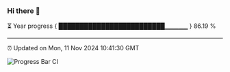 ### Hi there 👋

⏳ Year progress { █████████████████████████▁▁▁▁▁ } 86.19 %

---

⏰ Updated on Mon, 11 Nov 2024 10:41:30 GMT

![Progress Bar CI](https://github.com/IshwaranRudhara/GIT-ACTION/workflows/Progress%20Bar%20CI/badge.svg)
